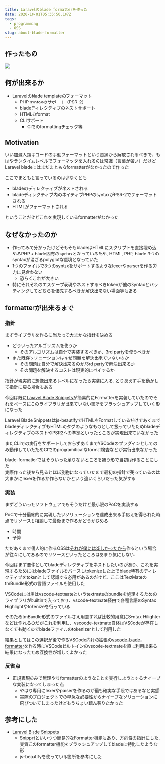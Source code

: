 ```yaml
---
title: Laravelのblade formatterを作った
date: 2020-10-01T05:35:50.107Z
tags:
  - programming
  - OSS
slug: about-blade-formatter
---
```

## 作ったもの

<a href="https://github.com/shufo/blade-formatter"><img src="https://gh-card.dev/repos/shufo/blade-formatter.svg"></a>

## 何が出来るか
- Laravelのblade templateのフォーマット
  - PHP syntaxのサポート（PSR-2）
  - bladeディレクティブのネストサポート
  - HTMLのformat
  - CLIサポート
    - CIでのformattingチェック等
## Motivation

いい加減人類はコードの手動フォーマットという苦痛から解放されるべきで、もはやランタイムレベルでフォーマッタを入れるのは常識（言葉が強い）だけどLaravel bladeにはまだまともなformatterがなかったので作った

ここでまともと言っているのは少なくとも

- bladeのディレクティブがネストされる
- bladeディレクティブ内のネイティブPHPのsyntaxがPSR-2でフォーマットされる
- HTMLがフォーマットされる

ということだけどこれを実現しているformatterがなかった

## なぜなかったのか

- 作ってみて分かったけどそもそもbladeはHTMLにスクリプトを直接埋め込めるPHP + blade固有のsyntaxとなっているため, HTML, PHP, blade 3つのsyntaxが混ざるpolyglotな魔境となっていた
- 1つのファイルで3つのsyntaxをサポートするようなlexerやparserを作る労力に見合わない
  - 恐らくこれが大きい
- 特にそれぞれのエスケープ表現やネストするべきtokenが他のSyntaxとバッティングしてどちらを優先するべきか解決出来ない場面等もある

## formatterが出来るまで

### 指針

まずライブラリを作るに当たって大まかな指針を決める

- どういったアルゴリズムを使うか
  - そのアルゴリズムは自分で実装するべきか、3rd partyを使うべきか
- また既存ソリューションはなぜ問題を解決出来ていないのか
  - その問題は自分で解決出来るのか/3rd partyで解決出来るか
  - その問題を解決するコストは現実的にペイするか

指針が現実的に想像出来るレベルになったら実装に入る. とりあえず手を動かして指針に戻る場合もある

今回は既に[Laravel Blade Snippets](https://marketplace.visualstudio.com/items?itemName=onecentlin.laravel-blade)が簡易的にFormatterを実装していたのでそれをベースにこのライブラリが出来ていない箇所をブラッシュアップしていく形になった

Laravel Blade Snippetsはjs-beautifyでHTMLをFormatしているだけであくまでbladeディレクティブもHTMLのタグのようなものとして扱っていたためbladeディレクティブのネストやPSR2への準拠といったところが実現出来ていなかった

またCLIでの実行をサポートしておらずあくまでVSCodeのプラグインとしてのみ動作していたためCIでのprogramiticalなformat検査などが実行出来なかった

blade-formatterではそういった足りないところを補う形で当初は作ることにした<br>
実際作った後から見るとほぼ別物になっていたので最初の指針で残っているのは大まかにlexerを作るか作らないかという違いくらいだった気がする

### 実装 

まずどういったソフトウェアでもそうだけど最小限のPoCを実装する

PoCで十分最終的に実現したいソリューションを達成出来る手応えを得られた時点でリソースと相談して最後まで作るかどうか決める

- 時間
- 予算

ただあくまで個人的に作るOSSは[それが僕には楽しかったから](https://www.amazon.co.jp/dp/4796880011/ref=cm_sw_r_tw_dp_x_VByDFbMXWSK00)作るという場合が往々にしてあるのでリソースといったところはあまり気にしない. 

今回はまず要件としてbladeディレクティブをネストしたいのがあり、これを実現するためにはbladeファイルをパースしtokenizeした上でblade特有のディレクティブをtokenとして認識する必用があるのだけど、ここはTextMateのtmBundle形式の言語ファイルを使用した

VSCodeには実はvscode-textmateというtextmateのbundleを処理するためのライブラリがbuiltinで入っており、vscode-textmate経由で各種言語のSyntax Highlightやtokenizeを行っている

そのためtmBundle形式のファイルさえ用意すれば比較的用意にSyntax Hilighterなどは作れるのだがこれを利用し、vscoode-textmate自体はVSCodeが存在しなくても動くのでbladeファイルのtokenizerとして利用した

結果としてはこの選択が後で作るVSCode向けの拡張の[vscode-blade-formatter](https://marketplace.visualstudio.com/items?itemName=shufo.vscode-blade-formatter)を作る時にVSCodeビルトインのvscode-textmateを直に利用出来る結果になったため互換性が増してよかった

### 反省点

- 正規表現のみで無理やりformatterのようなことを実行しようとするナイーブな実装になってしまった点
  - やはり専用にlexerやparserを作るのが最も確実な手段ではあるなと実感
  - 実際のプロジェクトでの早急な必要性からナイーブなソリューションに飛びついてしまったけどもうちょい踏ん張りたかった

## 参考にした

- [Laravel Blade Snippets](https://marketplace.visualstudio.com/items?itemName=onecentlin.laravel-blade)
  - Snippetといいつつ簡易的なFormatter機能もあり、方向性の指針にした. 実質このformatter機能をブラッシュアップしてbladeに特化したような形
  - js-beautifyを使っている箇所を参考にした
